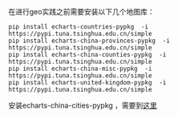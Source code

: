 在进行geo实践之前需要安装以下几个地图库：  
```
pip install echarts-countries-pypkg  -i https://pypi.tuna.tsinghua.edu.cn/simple       
pip install echarts-china-provinces-pypkg  -i https://pypi.tuna.tsinghua.edu.cn/simple        
pip install echarts-china-counties-pypkg  -i https://pypi.tuna.tsinghua.edu.cn/simple       
pip install echarts-china-misc-pypkg  -i https://pypi.tuna.tsinghua.edu.cn/simple       
pip install echarts-united-kingdom-pypkg  -i https://pypi.tuna.tsinghua.edu.cn/simple       
```
安装echarts-china-cities-pypkg ，需要到[这里](https://github.com/echarts-maps/echarts-china-cities-js/tree/58e83d41eaa36b1cfd5b850f4a5543b84fdd384b)

